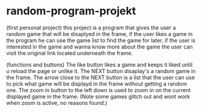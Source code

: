 # random-program-projekt
(first personal project)
this project is a program that gives the user a random game that will be disaplyed in the frame, if the user likes a game in the program he can use the game list to find the game for later, if the user is interested in the game and wanna know more about the game the user can visit the original link located underneath the frame.

(functions and buttons)
The like button likes a game and keeps it liked until u reload the page or unlike it.
The NEXT button disaplay's a random game in the frame.
The arrow close to the NEXT button is a list that the user can use to pick what game will be displayd in the frame without getting a random one.
The zoom in button to the left down is used to zoom in on the current displayed game in the frame. (Note some games glitch out and wont work when zoom is active, no reasons found.)